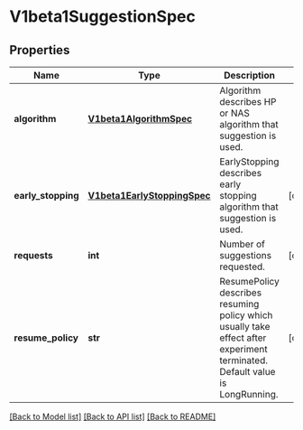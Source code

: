 # V1beta1SuggestionSpec

## Properties
Name | Type | Description | Notes
------------ | ------------- | ------------- | -------------
**algorithm** | [**V1beta1AlgorithmSpec**](V1beta1AlgorithmSpec.md) | Algorithm describes HP or NAS algorithm that suggestion is used. | 
**early_stopping** | [**V1beta1EarlyStoppingSpec**](V1beta1EarlyStoppingSpec.md) | EarlyStopping describes early stopping algorithm that suggestion is used. | [optional] 
**requests** | **int** | Number of suggestions requested. | [optional] 
**resume_policy** | **str** | ResumePolicy describes resuming policy which usually take effect after experiment terminated. Default value is LongRunning. | [optional] 

[[Back to Model list]](../README.md#documentation-for-models) [[Back to API list]](../README.md#documentation-for-api-endpoints) [[Back to README]](../README.md)


